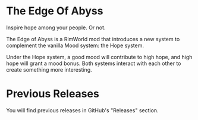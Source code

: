 # The Edge Of Abyss
Inspire hope among your people. Or not.

The Edge of Abyss is a RimWorld mod that introduces a new system to complement the vanilla Mood system: the Hope system.

Under the Hope system, a good mood will contribute to high hope, and high hope will grant a mood bonus. Both systems interact with each other to create something more interesting.

# Previous Releases

You will find previous releases in GitHub's "Releases" section.
